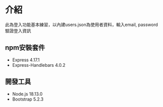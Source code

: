 # 介紹
此為登入功能基本練習，以內建users.json為使用者資料，輸入email, password驗證登入資訊

## npm安裝套件
+ Express 4.17.1
+ Express-Handlebars 4.0.2

## 開發工具
+ Node.js 18.13.0
+ Bootstrap 5.2.3
